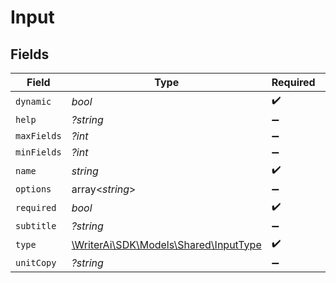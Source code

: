 # Input


## Fields

| Field                                                                     | Type                                                                      | Required                                                                  | Description                                                               |
| ------------------------------------------------------------------------- | ------------------------------------------------------------------------- | ------------------------------------------------------------------------- | ------------------------------------------------------------------------- |
| `dynamic`                                                                 | *bool*                                                                    | :heavy_check_mark:                                                        | N/A                                                                       |
| `help`                                                                    | *?string*                                                                 | :heavy_minus_sign:                                                        | N/A                                                                       |
| `maxFields`                                                               | *?int*                                                                    | :heavy_minus_sign:                                                        | N/A                                                                       |
| `minFields`                                                               | *?int*                                                                    | :heavy_minus_sign:                                                        | N/A                                                                       |
| `name`                                                                    | *string*                                                                  | :heavy_check_mark:                                                        | N/A                                                                       |
| `options`                                                                 | array<*string*>                                                           | :heavy_minus_sign:                                                        | N/A                                                                       |
| `required`                                                                | *bool*                                                                    | :heavy_check_mark:                                                        | N/A                                                                       |
| `subtitle`                                                                | *?string*                                                                 | :heavy_minus_sign:                                                        | N/A                                                                       |
| `type`                                                                    | [\WriterAi\SDK\Models\Shared\InputType](../../models/shared/InputType.md) | :heavy_check_mark:                                                        | N/A                                                                       |
| `unitCopy`                                                                | *?string*                                                                 | :heavy_minus_sign:                                                        | N/A                                                                       |